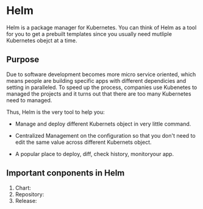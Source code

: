 # Helm

Helm is a package manager for Kubernetes. You can think of Helm as a tool for you to get a prebuilt templates since you usually need mutliple Kubernetes obejct at a time.

## Purpose

Due to software development becomes more micro service oriented, which means people are building specific apps with different dependicies and setting in paralleled. To speed up the process, companies use Kubenetes to managed the projects and it turns out that there are too many Kubernetes need to managed.

Thus, Helm is the very tool to help you:

* Manage and deploy different Kubernets object in very little command.

* Centralized Management on the configuration so that you don't need to edit the same value across different Kubernets object.

* A popular place to deploy, diff, check history, monitoryour app.

## Important conponents in Helm

1. Chart:
2. Repository:
3. Release:
